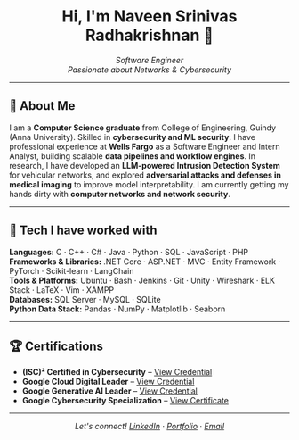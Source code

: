 <h1 align="center">Hi, I'm Naveen Srinivas Radhakrishnan 👋</h1>
<p align="center">
  <em>Software Engineer <br> Passionate about Networks & Cybersecurity</em>
</p>

---

## 🚀 About Me

I am a **Computer Science graduate** from College of Engineering, Guindy (Anna University). Skilled in **cybersecurity and ML security**. I have professional experience at **Wells Fargo** as a Software Engineer and Intern Analyst, building scalable **data pipelines and workflow engines**. In research, I have developed an **LLM-powered Intrusion Detection System** for vehicular networks, and explored **adversarial attacks and defenses in medical imaging** to improve model interpretability. I am currently getting my hands dirty with **computer networks and network security**.

---

## 🧰 Tech I have worked with

**Languages:** C · C++ · C# · Java · Python · SQL · JavaScript · PHP  
**Frameworks & Libraries:** .NET Core · ASP.NET · MVC · Entity Framework · PyTorch · Scikit-learn · LangChain  
**Tools & Platforms:** Ubuntu · Bash · Jenkins · Git · Unity · Wireshark · ELK Stack · LaTeX · Vim · XAMPP  
**Databases:** SQL Server · MySQL · SQLite  
**Python Data Stack:** Pandas · NumPy · Matplotlib · Seaborn  

---

## 🏆 Certifications

- **(ISC)² Certified in Cybersecurity** – [View Credential](https://www.credly.com/badges/cbcbb3b9-3b12-43ef-9580-2ebee6c05447)  
- **Google Cloud Digital Leader** – [View Credential](https://www.credly.com/badges/8e25ef70-7734-4dd7-a77a-4fe592983e42)  
- **Google Generative AI Leader** – [View Credential](https://www.credly.com/badges/19e05c44-27db-4a2d-bba9-aff60c06799a)  
- **Google Cybersecurity Specialization** – [View Certificate](https://www.coursera.org/account/accomplishments/specialization/Y3XHFWKQ7W1G)  

---

<p align="center">
  <em>Let's connect!  
  <a href="https://linkedin.com/in/rnaveensrinivas">LinkedIn</a> · 
  <a href="https://rnaveensrinivas.github.io/">Portfolio</a> · 
  <a href="mailto:rnaveensrinivas@gmail.com">Email</a></em>
</p>
